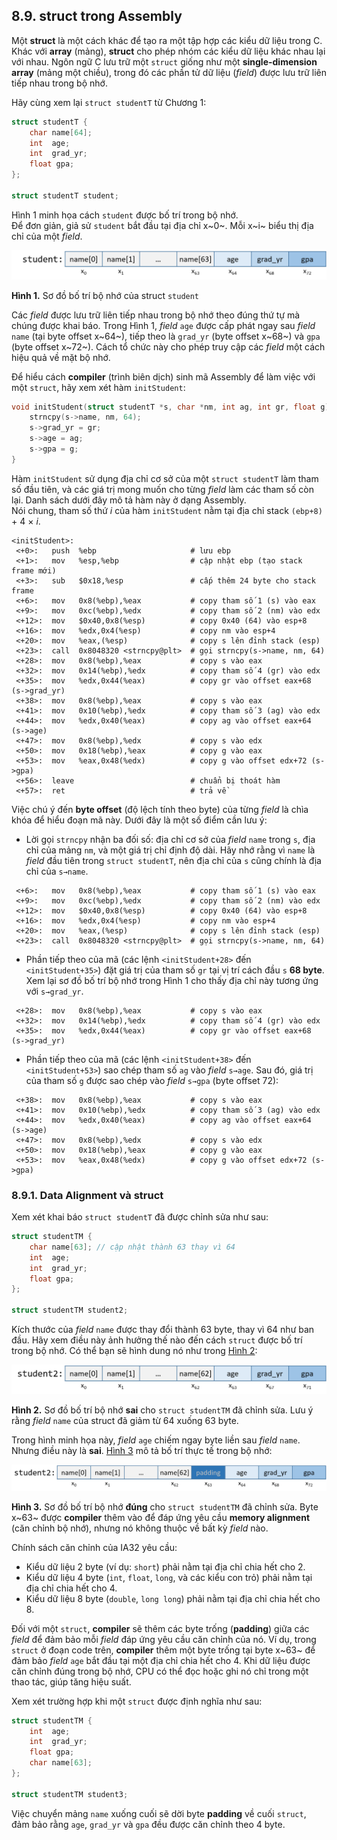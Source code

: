 ## 8.9. struct trong Assembly 

Một **struct** là một cách khác để tạo ra một tập hợp các kiểu dữ liệu trong C. Khác với **array** (mảng), **struct** cho phép nhóm các kiểu dữ liệu khác nhau lại với nhau. Ngôn ngữ C lưu trữ một `struct` giống như một **single-dimension array** (mảng một chiều), trong đó các phần tử dữ liệu (*field*) được lưu trữ liên tiếp nhau trong bộ nhớ.

Hãy cùng xem lại `struct studentT` từ Chương 1:

```c
struct studentT {
    char name[64];
    int  age;
    int  grad_yr;
    float gpa;
};

struct studentT student;
```

Hình 1 minh họa cách `student` được bố trí trong bộ nhớ.  
Để đơn giản, giả sử `student` bắt đầu tại địa chỉ x~0~. Mỗi x~i~ biểu thị địa chỉ của một *field*.

![structArray](_images/structArray.png)

**Hình 1.** Sơ đồ bố trí bộ nhớ của struct `student`

Các *field* được lưu trữ liên tiếp nhau trong bộ nhớ theo đúng thứ tự mà chúng được khai báo. Trong Hình 1, *field* `age` được cấp phát ngay sau *field* `name` (tại byte offset x~64~), tiếp theo là `grad_yr` (byte offset x~68~) và `gpa` (byte offset x~72~). Cách tổ chức này cho phép truy cập các *field* một cách hiệu quả về mặt bộ nhớ.

Để hiểu cách **compiler** (trình biên dịch) sinh mã Assembly để làm việc với một `struct`, hãy xem xét hàm `initStudent`:

```c
void initStudent(struct studentT *s, char *nm, int ag, int gr, float g) {
    strncpy(s->name, nm, 64);
    s->grad_yr = gr;
    s->age = ag;
    s->gpa = g;
}
```

Hàm `initStudent` sử dụng địa chỉ cơ sở của một `struct studentT` làm tham số đầu tiên, và các giá trị mong muốn cho từng *field* làm các tham số còn lại. Danh sách dưới đây mô tả hàm này ở dạng Assembly.  
Nói chung, tham số thứ *i* của hàm `initStudent` nằm tại địa chỉ stack `(ebp+8)` + 4 × *i*.

```
<initStudent>:
 <+0>:   push  %ebp                     # lưu ebp
 <+1>:   mov   %esp,%ebp                # cập nhật ebp (tạo stack frame mới)
 <+3>:   sub   $0x18,%esp               # cấp thêm 24 byte cho stack frame
 <+6>:   mov   0x8(%ebp),%eax           # copy tham số 1 (s) vào eax
 <+9>:   mov   0xc(%ebp),%edx           # copy tham số 2 (nm) vào edx
 <+12>:  mov   $0x40,0x8(%esp)          # copy 0x40 (64) vào esp+8
 <+16>:  mov   %edx,0x4(%esp)           # copy nm vào esp+4
 <+20>:  mov   %eax,(%esp)              # copy s lên đỉnh stack (esp)
 <+23>:  call  0x8048320 <strncpy@plt>  # gọi strncpy(s->name, nm, 64)
 <+28>:  mov   0x8(%ebp),%eax           # copy s vào eax
 <+32>:  mov   0x14(%ebp),%edx          # copy tham số 4 (gr) vào edx
 <+35>:  mov   %edx,0x44(%eax)          # copy gr vào offset eax+68 (s->grad_yr)
 <+38>:  mov   0x8(%ebp),%eax           # copy s vào eax
 <+41>:  mov   0x10(%ebp),%edx          # copy tham số 3 (ag) vào edx
 <+44>:  mov   %edx,0x40(%eax)          # copy ag vào offset eax+64 (s->age)
 <+47>:  mov   0x8(%ebp),%edx           # copy s vào edx
 <+50>:  mov   0x18(%ebp),%eax          # copy g vào eax
 <+53>:  mov   %eax,0x48(%edx)          # copy g vào offset edx+72 (s->gpa)
 <+56>:  leave                          # chuẩn bị thoát hàm
 <+57>:  ret                            # trả về
```


Việc chú ý đến **byte offset** (độ lệch tính theo byte) của từng *field* là chìa khóa để hiểu đoạn mã này. Dưới đây là một số điểm cần lưu ý:

- Lời gọi `strncpy` nhận ba đối số: địa chỉ cơ sở của *field* `name` trong `s`, địa chỉ của mảng `nm`, và một giá trị chỉ định độ dài. Hãy nhớ rằng vì `name` là *field* đầu tiên trong `struct studentT`, nên địa chỉ của `s` cũng chính là địa chỉ của `s→name`.

```
 <+6>:   mov   0x8(%ebp),%eax           # copy tham số 1 (s) vào eax
 <+9>:   mov   0xc(%ebp),%edx           # copy tham số 2 (nm) vào edx
 <+12>:  mov   $0x40,0x8(%esp)          # copy 0x40 (64) vào esp+8
 <+16>:  mov   %edx,0x4(%esp)           # copy nm vào esp+4
 <+20>:  mov   %eax,(%esp)              # copy s lên đỉnh stack (esp)
 <+23>:  call  0x8048320 <strncpy@plt>  # gọi strncpy(s->name, nm, 64)
```

- Phần tiếp theo của mã (các lệnh `<initStudent+28>` đến `<initStudent+35>`) đặt giá trị của tham số `gr` tại vị trí cách đầu `s` **68 byte**. Xem lại sơ đồ bố trí bộ nhớ trong Hình 1 cho thấy địa chỉ này tương ứng với `s→grad_yr`.

```
 <+28>:  mov   0x8(%ebp),%eax           # copy s vào eax
 <+32>:  mov   0x14(%ebp),%edx          # copy tham số 4 (gr) vào edx
 <+35>:  mov   %edx,0x44(%eax)          # copy gr vào offset eax+68 (s->grad_yr)
```

- Phần tiếp theo của mã (các lệnh `<initStudent+38>` đến `<initStudent+53>`) sao chép tham số `ag` vào *field* `s→age`. Sau đó, giá trị của tham số `g` được sao chép vào *field* `s→gpa` (byte offset 72):

```
 <+38>:  mov   0x8(%ebp),%eax           # copy s vào eax
 <+41>:  mov   0x10(%ebp),%edx          # copy tham số 3 (ag) vào edx
 <+44>:  mov   %edx,0x40(%eax)          # copy ag vào offset eax+64 (s->age)
 <+47>:  mov   0x8(%ebp),%edx           # copy s vào edx
 <+50>:  mov   0x18(%ebp),%eax          # copy g vào eax
 <+53>:  mov   %eax,0x48(%edx)          # copy g vào offset edx+72 (s->gpa)
```

### 8.9.1. Data Alignment và struct

Xem xét khai báo `struct studentT` đã được chỉnh sửa như sau:

```c
struct studentTM {
    char name[63]; // cập nhật thành 63 thay vì 64
    int  age;
    int  grad_yr;
    float gpa;
};

struct studentTM student2;
```

Kích thước của *field* `name` được thay đổi thành 63 byte, thay vì 64 như ban đầu. Hãy xem điều này ảnh hưởng thế nào đến cách `struct` được bố trí trong bộ nhớ. Có thể bạn sẽ hình dung nó như trong [Hình 2](#wrongLayout32):

![struct2wrong](_images/struct2wrong.png)

**Hình 2.** Sơ đồ bố trí bộ nhớ **sai** cho `struct studentTM` đã chỉnh sửa. Lưu ý rằng *field* `name` của struct đã giảm từ 64 xuống 63 byte.

Trong hình minh họa này, *field* `age` chiếm ngay byte liền sau *field* `name`. Nhưng điều này là **sai**. [Hình 3](#correctLayout32) mô tả bố trí thực tế trong bộ nhớ:

![struct2right](_images/struct2right.png)

**Hình 3.** Sơ đồ bố trí bộ nhớ **đúng** cho `struct studentTM` đã chỉnh sửa. Byte x~63~ được **compiler** thêm vào để đáp ứng yêu cầu **memory alignment** (căn chỉnh bộ nhớ), nhưng nó không thuộc về bất kỳ *field* nào.

Chính sách căn chỉnh của IA32 yêu cầu:

- Kiểu dữ liệu 2 byte (ví dụ: `short`) phải nằm tại địa chỉ chia hết cho 2.
- Kiểu dữ liệu 4 byte (`int`, `float`, `long`, và các kiểu con trỏ) phải nằm tại địa chỉ chia hết cho 4.
- Kiểu dữ liệu 8 byte (`double`, `long long`) phải nằm tại địa chỉ chia hết cho 8.

Đối với một `struct`, **compiler** sẽ thêm các byte trống (**padding**) giữa các *field* để đảm bảo mỗi *field* đáp ứng yêu cầu căn chỉnh của nó. Ví dụ, trong `struct` ở đoạn code trên, **compiler** thêm một byte trống tại byte x~63~ để đảm bảo *field* `age` bắt đầu tại một địa chỉ chia hết cho 4. Khi dữ liệu được căn chỉnh đúng trong bộ nhớ, CPU có thể đọc hoặc ghi nó chỉ trong một thao tác, giúp tăng hiệu suất.

Xem xét trường hợp khi một `struct` được định nghĩa như sau:

```c
struct studentTM {
    int  age;
    int  grad_yr;
    float gpa;
    char name[63];
};

struct studentTM student3;
```

Việc chuyển mảng `name` xuống cuối sẽ dời byte **padding** về cuối `struct`, đảm bảo rằng `age`, `grad_yr` và `gpa` đều được căn chỉnh theo 4 byte.

